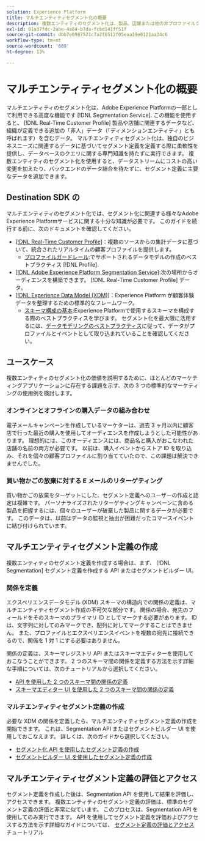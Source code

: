 ```yaml
---
solution: Experience Platform
title: マルチエンティティセグメント化の概要
description: 複数エンティティのセグメント化は、製品、店舗または他の非プロファイルクラスに基づいて、プロファイルデータを拡張する機能です。接続されると、追加のクラスのデータは、プロファイルスキーマにネイティブであるかのように使用できるようになります。
exl-id: 01a37fdc-2abe-4a84-b7da-fcbd141ff51f
source-git-commit: dbb7e0987521c7a2f6512f05eaa19e0121aa34c6
workflow-type: tm+mt
source-wordcount: '689'
ht-degree: 13%

---
```


# マルチエンティティセグメント化の概要

マルチエンティティのセグメント化は、Adobe Experience Platformの一部として利用できる高度な機能です [!DNL Segmentation Service]. この機能を使用すると、 [!DNL Real-Time Customer Profile] 製品や店舗に関連するデータなど、組織が定義できる追加の「非人」データ（「ディメンションエンティティ」とも呼ばれます）を含むデータ。 マルチエンティティセグメント化は、独自のビジネスニーズに関連するデータに基づいてセグメント定義を定義する際に柔軟性を提供し、データベースのクエリに関する専門知識を持たずに実行できます。 複数エンティティのセグメント化を使用すると、データストリームにコストの高い変更を加えたり、バックエンドのデータ結合を待たずに、セグメント定義に主要なデータを追加できます。

## Destination SDK の

マルチエンティティのセグメント化では、セグメント化に関連する様々なAdobe Experience Platformサービスに関する十分な知識が必要です。 このガイドを続行する前に、次のドキュメントを確認してください。

* [[!DNL Real-Time Customer Profile]](../profile/home.md)：複数のソースからの集計データに基づいて、統合されたリアルタイムの顧客プロファイルを提供します。
   * [プロファイルガードレール](../profile/guardrails.md):でサポートされるデータモデルの作成のベストプラクティス [!DNL Profile].
* [[!DNL Adobe Experience Platform Segmentation Service]](./home.md):次の場所からオーディエンスを構築できます。 [!DNL Real-Time Customer Profile] データ。
* [[!DNL Experience Data Model (XDM)]](../xdm/home.md)：Experience Platform が顧客体験データを整理するための標準的なフレームワーク。
   * [スキーマ構成の基本](../xdm/schema/composition.md#union):Experience Platformで使用するスキーマを構成する際のベストプラクティスを学びます。 セグメント化を最大限に活用するには、[データモデリングのベストプラクティス](../xdm/schema/best-practices.md)に従って、データがプロファイルとイベントとして取り込まれていることを確認してください。

## ユースケース

複数エンティティのセグメント化の価値を説明するために、ほとんどのマーケティングアプリケーションに存在する課題を示す、次の 3 つの標準的なマーケティングの使用例を検討します。

### オンラインとオフラインの購入データの組み合わせ

電子メールキャンペーンを作成しているマーケターは、過去 3 ヶ月以内に顧客店で行った最近の購入を使用してオーディエンスを作成しようとした可能性があります。 理想的には、このオーディエンスには、商品名と購入がおこなわれた店舗の名前の両方が必要です。 以前は、購入イベントからストア ID を取り込み、それを個々の顧客プロファイルに割り当てていたので、この課題は解決できませんでした。

### 買い物かごの放棄に対する E メールのリターゲティング

買い物かごの放棄をターゲットにした、セグメント定義へのユーザーの作成と認定は複雑です。 パーソナライズされたリターゲティングキャンペーンに含める製品を把握するには、個々のユーザーが破棄した製品に関するデータが必要です。 このデータは、以前はデータの監視と抽出が困難だったコマースイベントに結び付けられています。

## マルチエンティティセグメント定義の作成

複数エンティティのセグメント定義を作成する場合は、まず、 [!DNL Segmentation] セグメント定義を作成する API またはセグメントビルダー UI。

### 関係を定義

エクスペリエンスデータモデル (XDM) スキーマの構造内での関係の定義は、マルチエンティティセグメント作成の不可欠な部分です。 関係の場合、宛先のフィールドをそのスキーマのプライマリ ID としてマークする必要があります。 ID は、文字列に対してのみマークでき、配列に対してマークすることはできません。 また、プロファイルとエクスペリエンスイベントを複数の宛先に接続できるので、関係を 1 対 1 にする必要はありません。

関係の定義は、スキーマレジストリ API またはスキーマエディターを使用しておこなうことができます。 2 つのスキーマ間の関係を定義する方法を示す詳細な手順については、次のチュートリアルから選択してください。

* [API を使用した 2 つのスキーマ間の関係の定義](../xdm/tutorials/relationship-api.md)
* [スキーマエディター UI を使用した 2 つのスキーマ間の関係の定義](../xdm/tutorials/relationship-ui.md)

### マルチエンティティセグメント定義の作成

必要な XDM の関係を定義したら、マルチエンティティセグメント定義の作成を開始できます。 これは、Segmentation API またはセグメントビルダー UI を使用しておこなえます。 詳しくは、次のガイドから選択してください。

* [セグメント化 API を使用したセグメント定義の作成](./tutorials/create-a-segment.md)
* [セグメントビルダー UI を使用したセグメント定義の作成](./ui/overview.md)

## マルチエンティティセグメント定義の評価とアクセス

セグメント定義を作成した後は、Segmentation API を使用して結果を評価し、アクセスできます。 複数エンティティのセグメント定義の評価は、標準のセグメント定義の評価と非常に似ています。 このプロセスは、Segmentation API を使用してのみ実行できます。 API を使用してセグメント定義を評価およびアクセスする方法を示す詳細なガイドについては、 [セグメント定義の評価とアクセス](./tutorials/evaluate-a-segment.md) チュートリアル
